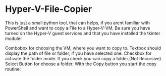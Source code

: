 # Hyper-V-File-Copier
This is just a small python tool, that can helps, if you arent familiar with PowerShell and want to copy a File to a Hyper-V-VM. Be sure you have turned on the Hyper-V guest services and that you have installed the tkinter module! 

Combobox for choosing the VM, where you want to copy to.
Textbox should display the path of file or folder, if you have selected one.
Checkbox for activate the folder mode. If you check you can copy a folder.(Not Recursive)
Select Button for choose a folder. With the Copy button you start the copy routine!
 

